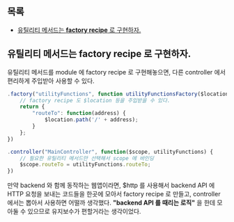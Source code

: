 ## 목록
* [유틸리티 메서드는 **factory recipe** 로 구현하자.]()

## 유틸리티 메서드는 **factory recipe** 로 구현하자.
유틸리티 메서드를 module 에 factory recipe 로 구현해놓으면, 다른 controller 에서 편리하게 주입받아 사용할 수 있다.

```javascript
.factory("utilityFunctions", function utilityFunctionsFactory($location) {
    // factory recipe 도 $location 등을 주입받을 수 있다. 
    return {
        "routeTo": function(address) {
            $location.path('/' + address);
        }
    };
})
```
```javascript
.controller("MainController", function($scope, utilityFunctions) {
    // 필요한 유틸리티 메서드만 선택해서 scope 에 바인딩
    $scope.routeTo = utilityFunctions.routeTo;
})
```

만약 backend 와 함께 동작하는 웹앱이라면, $http 를 사용해서 backend API 에 HTTP 요청을 보내는 코드들을 한곳에 모아서 factory recipe 로 만들고, controller 에서는 뽑아서 사용하면 어떨까 생각했다. **"backend API 를 때리는 로직"** 을 한데 모아둘 수 있으므로 유지보수가 편할거라는 생각이었다.
